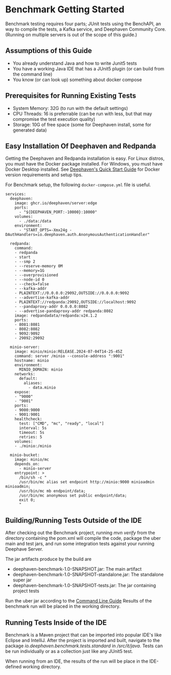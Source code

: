 # Benchmark Getting Started

Benchmark testing requires four parts; JUnit tests using the BenchAPI, an way to compile the tests, a Kafka service, 
and Deephaven Community Core.  (Running on multiple servers is out of the scope of this guide.)

## Assumptions of this Guide

- You already understand Java and how to write Junit5 tests
- You have a working Java IDE that has a JUnit5 plugin (or can build from the command line)
- You know (or can look up) something about docker compose

## Prerequisites for Running Existing Tests

- System Memory: 32G (to run with the default settings)
- CPU Threads: 16 is preferrable (can be run with less, but that may compromise the test execution quality)
- Storage: 10G of free space (some for Deephaven install, some for generated data)

## Easy Installation Of Deephaven and Redpanda

Getting the Deephaven and Redpanda installation is easy.  For Linux distros, you must have the Docker package
installed.  For Windows, you must have Docker Desktop installed. See 
[Deephaven's Quick Start Guide](https://deephaven.io/core/docs/tutorials/quickstart/) for Docker version requirements
and setup tips.  

For Benchmark setup, the following `docker-compose.yml` file is useful.
```
services:
  deephaven:
    image: ghcr.io/deephaven/server:edge
    ports:
      - "${DEEPHAVEN_PORT:-10000}:10000"
    volumes:
      - ./data:/data
    environment:
      - "START_OPTS=-Xmx24g -DAuthHandlers=io.deephaven.auth.AnonymousAuthenticationHandler"

  redpanda:
    command:
    - redpanda
    - start
    - --smp 2
    - --reserve-memory 0M
    - --memory=1G
    - --overprovisioned
    - --node-id 0
    - --check=false
    - --kafka-addr
    - PLAINTEXT://0.0.0.0:29092,OUTSIDE://0.0.0.0:9092
    - --advertise-kafka-addr
    - PLAINTEXT://redpanda:29092,OUTSIDE://localhost:9092
    - --pandaproxy-addr 0.0.0.0:8082
    - --advertise-pandaproxy-addr redpanda:8082
    image: redpandadata/redpanda:v24.1.2
    ports:
    - 8081:8081
    - 8082:8082
    - 9092:9092
    - 29092:29092
    
  minio-server:
    image: minio/minio:RELEASE.2024-07-04T14-25-45Z
    command: server /minio --console-address ":9001"
    hostname: minio
    environment:
      MINIO_DOMAIN: minio
    networks:
      default:
        aliases:
          - data.minio
    expose:
    - "9000"
    - "9001"
    ports:
    - 9000:9000
    - 9001:9001
    healthcheck:
      test: ["CMD", "mc", "ready", "local"]
      interval: 5s
      timeout: 5s
      retries: 5
    volumes:
    - ./minio:/minio

  minio-bucket:
    image: minio/mc
    depends_on:
      - minio-server
    entrypoint: >
      /bin/sh -c "
      /usr/bin/mc alias set endpoint http://minio:9000 minioadmin minioadmin;
      /usr/bin/mc mb endpoint/data;
      /usr/bin/mc anonymous set public endpoint/data;
      exit 0;
      "
```

## Building/Running Tests Outside of the IDE

After checking out the Benchmark project, running *mvn verify* from the directory containing the pom.xml will compile
the code, package the uber main and test jars, and run some integration tests against your running Deephave Server.

The jar artifacts produce by the build are
- deephaven-benchmark-1.0-SNAPSHOT.jar: The main artifact
- deephaven-benchmark-1.0-SNAPSHOT-standalone.jar: The standalone super jar
- deephaven-benchmark-1.0-SNAPSHOT-tests.jar: The jar containing project tests

Run the uber jar according to the [Command Line Guide](CommandLine.md)
Results of the benchmark run will be placed in the working directory.

## Running Tests Inside of the IDE

Benchmark is a Maven project that can be imported into popular IDE's like Eclipse and IntelliJ. After the project
is imported and built, navigate to the package *io.deephaven.benchmark.tests.standard* in */src/it/java*. Tests can 
be run individually or as a collection just like any JUnit5 test.

When running from an IDE, the results of the run will be place in the IDE-defined working directory.
